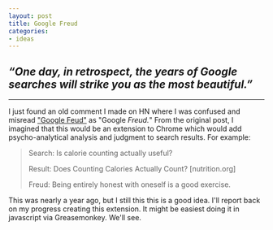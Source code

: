 ```yaml
---
layout: post
title: Google Freud
categories:
- ideas
---
```


## *“One day, in retrospect, the years of Google searches will strike you as the most beautiful.”*

---

I just found an old comment I made on HN where I was confused and misread ["Google Feud"](http://www.googlefeud.com) as "Google *Freud.*" From the original post, I imagined that this would be an extension to Chrome which would add psycho-analytical analysis and judgment to search results. For example:

> Search: Is calorie counting actually useful?
>
> Result: Does Counting Calories Actually Count? [nutrition.org]
>
> Freud: Being entirely honest with oneself is a good exercise.

This was nearly a year ago, but I still this this is a good idea. I'll report back on my progress creating this extension. It might be easiest doing it in javascript via Greasemonkey. We'll see.
